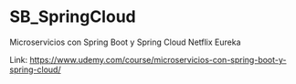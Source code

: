 # SB_SpringCloud

Microservicios con Spring Boot y Spring Cloud Netflix Eureka

Link: https://www.udemy.com/course/microservicios-con-spring-boot-y-spring-cloud/
